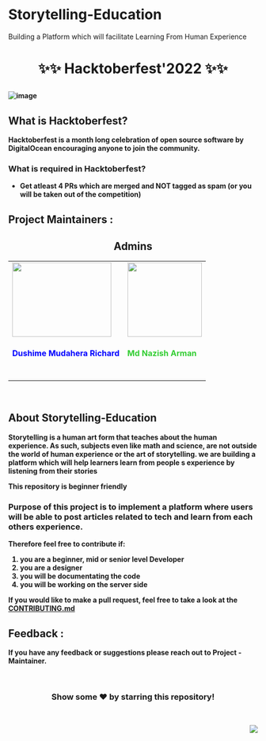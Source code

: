 # Storytelling-Education
Building a Platform  which will facilitate Learning From Human Experience 
<h1>
  <p align="center" ><b>
   ✨✨ Hacktoberfest'2022 ✨✨
    <br/>
</h1>


![image](https://user-images.githubusercontent.com/75615789/192692200-a4155b0d-bdc3-4a05-9747-ea7d2d6f665b.png)

## What is Hacktoberfest?
Hacktoberfest is a month long celebration of open source software by DigitalOcean encouraging anyone to join the community.

### What is required in Hacktoberfest?
- Get atleast 4 PRs which are merged and NOT tagged as spam (or you will be taken out of the competition)

<div id="Maintainer"></div>

## Project Maintainers :

<h2 align="center">Admins</h2>

<table align="center">
	<tr>
		<td>
		<a href="https://github.com/richarddushime"><img  src="https://user-images.githubusercontent.com/98539013/192951702-dc1ddfee-60ec-4d73-b730-0043595265d4.jpeg" width=200px height=150px /></a></br> <h4  style="color:blue">Dushime Mudahera Richard</h4><br>
		</td>
    <td>
		<a href="https://github.com/mdnazisharman2803"><img src="https://user-images.githubusercontent.com/98539013/192952215-c2bf7950-93eb-4cf5-80ae-0b3dc95b3754.png" width=150px height=150px /></a></br> <h4 style="color:limegreen;">Md Nazish Arman</h4><br/>
		</td>
	</tr>
</table>
<br>

## About  Storytelling-Education

Storytelling is a human art form that teaches about the human experience. As such, subjects even like math and science, are not outside the world of human experience or the art of storytelling. 
we are building a platform which will help learners learn from people s experience  by listening  from their stories 

This repository is beginner friendly

### Purpose of this project is to implement a platform  where users will be able to post articles related to tech and learn from each others experience.

Therefore feel free to contribute if:
1. you are a beginner, mid or senior level Developer
2. you are a designer
3. you will be documentating the code
4. you will be working on the server side

If you would like to make a pull request, feel free to take a look at the [CONTRIBUTING.md](/CONTRIBUTING.md)


<div id="Feedback"></div>

## Feedback :

If you have any feedback or suggestions please reach out to Project - Maintainer.  


<!-- -------------------------------------------------------------------------- -->

<br>

<div align="center">
    <h3>Show some ❤️ by starring this repository!</h3>
</div>

<br>

<p align="right"><a href="#top"><img src="https://img.shields.io/badge/-Back%20to%20Top-E04168?style=for-the-badge" /></a></p>

